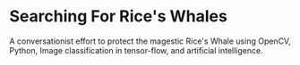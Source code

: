 # Searching For Rice's Whales
A conversationist effort to protect the magestic Rice's Whale using OpenCV, Python, Image classification in tensor-flow, and artificial intelligence.
